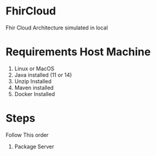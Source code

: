 # FhirCloud
Fhir Cloud Architecture simulated in local

# Requirements Host Machine
1. Linux or MacOS
2. Java installed (11 or 14)
3. Unzip Installed
4. Maven installed
5. Docker Installed

# Steps

Follow This order
1. Package Server
